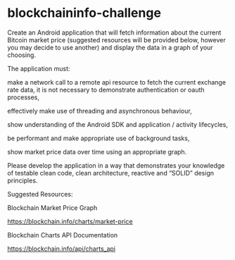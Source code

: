 # blockchaininfo-challenge
Create an Android application that will fetch information about the current Bitcoin market price (suggested resources will be provided below, however you may decide to use another) and display the data in a graph of your choosing.

The application must:

make a network call to a remote api resource to fetch the current exchange rate data, it is not necessary to demonstrate authentication or oauth processes,

effectively make use of threading and asynchronous behaviour,

show understanding of the Android SDK and application / activity lifecycles,

be performant and make appropriate use of background tasks,

show market price data over time using an appropriate graph.

Please develop the application in a way that demonstrates your knowledge of testable clean code, clean architecture, reactive and “SOLID” design principles.

Suggested Resources:

 

Blockchain Market Price Graph

https://blockchain.info/charts/market-price

 

Blockchain Charts API Documentation

https://blockchain.info/api/charts_api
